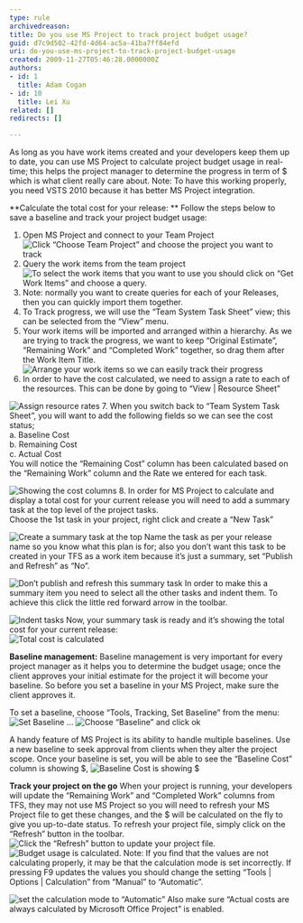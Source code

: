 ```yaml
---
type: rule
archivedreason: 
title: Do you use MS Project to track project budget usage?
guid: d7c9d502-42fd-4d64-ac5a-41ba7ff84efd
uri: do-you-use-ms-project-to-track-project-budget-usage
created: 2009-11-27T05:46:28.0000000Z
authors:
- id: 1
  title: Adam Cogan
- id: 10
  title: Lei Xu
related: []
redirects: []

---
```


As long as you have work items created and your developers keep them up to date, you can use MS Project to calculate project budget usage in real-time; this helps the project manager to determine the progress in term of $ which is what client really care about. 
 Note: To have this working properly, you need VSTS 2010 because it has better MS Project integration. 

<!--endintro-->
**Calculate the total cost for your release:
** Follow the steps below to save a baseline and track your project budget usage:

1. Open MS Project and connect to your Team Project 
![Click “Choose Team Project” and choose the project you want to track](ChooseTeamProject_Small.jpg)
2. Query the work items from the team project 
![To select the work items that you want to use you should click on “Get Work Items” and choose a query.](QueryTheWorkItem_Small.jpg)
3. Note: normally you want to create queries for each of your Releases, then you can quickly import them together.
4. To Track progress, we will use the “Team System Task Sheet” view; this can be selected from the “View” menu.
5. Your work items will be imported and arranged within a hierarchy. As we are trying to track the progress, we want to keep “Original Estimate”, “Remaining Work” and “Completed Work” together, so drag them after the Work Item Title.
![Arrange your work items so we can easily track their progress](ArrangeWorkItems_Small.jpg)
6. In order to have the cost calculated, we need to assign a rate to each of the resources. This can be done by going to “View | Resource Sheet”

![Assign resource rates](AssignResourceRates.jpg)
7. When you switch back to “Team System Task Sheet”, you will want to add the following fields so we can see the cost status;
<br>      a.  Baseline Cost
<br>      b. Remaining Cost
<br>      c. Actual Cost 
<br>    You will notice the “Remaining Cost” column has been calculated based on the “Remaining Work” column and the Rate we entered for each task. 

![Showing the cost columns](CostColumn_Small.jpg)
8. In order for MS Project to calculate and display a total cost for your current release you will need to add a summary task at the top level of the project tasks.
<br>    Choose the 1st task in your project, right click and create a “New Task” 

![Create a summary task at the top Name the task as per your release name so you know what this plan is for; also you don’t want this task to be created in your TFS as a work item because it’s just a summary, set “Publish and Refresh” as “No”.](SummaryTask.jpg)

![Don’t publish and refresh this summary task In order to make this a summary item you need to select all the other tasks and indent them. To achieve this click the little red forward arrow in the toolbar.](NoPublishAndRefresh.jpg)

![Indent tasks Now, your summary task is ready and it’s showing the total cost for your current release:](IndentTask_Small.jpg)
![Total cost is calculated](TotalCost_Small.jpg)


**Baseline management:** 
 Baseline management is very important for every project manager as it helps you to determine the budget usage; once the client approves your initial estimate for the project it will become your baseline. So before you set a baseline in your MS Project, make sure the client approves it.

To set a baseline, choose “Tools, Tracking, Set Baseline” from the menu: 
![Set Baseline …](SetBaseline_Small.jpg)
![Choose “Baseline” and click ok](ChooseBaseline.jpg)

A handy feature of MS Project is its ability to handle multiple baselines. Use a new baseline to seek approval from clients when they alter the project scope. 
 Once your baseline is set, you will be able to see the “Baseline Cost” column is showing $,
![Baseline Cost is showing $](BaselineCost_Small.jpg)

**Track your project on the go** 
 When your project is running, your developers will update the “Remaining Work” and “Completed Work” columns from TFS, they may not use MS Project so you will need to refresh your MS Project file to get these changes, and the $ will be calculated on the fly to give you up-to-date status.
 To refresh your project file, simply click on the “Refresh” button in the toolbar. 
![Click the “Refresh” button to update your project file.](RefreshProject.jpg)
![Budget usage is calculated. Note: If you find that the values are not calculating properly, it may be that the calculation mode is set incorrectly. If pressing F9 updates the values you should change the setting “Tools | Options | Calculation” from “Manual” to “Automatic”.](BudgetUsage_Small.jpg)

![set the calculation mode to “Automatic” Also make sure “Actual costs are always calculated by Microsoft Office Project” is enabled.](CalculationMode_Small.jpg)
